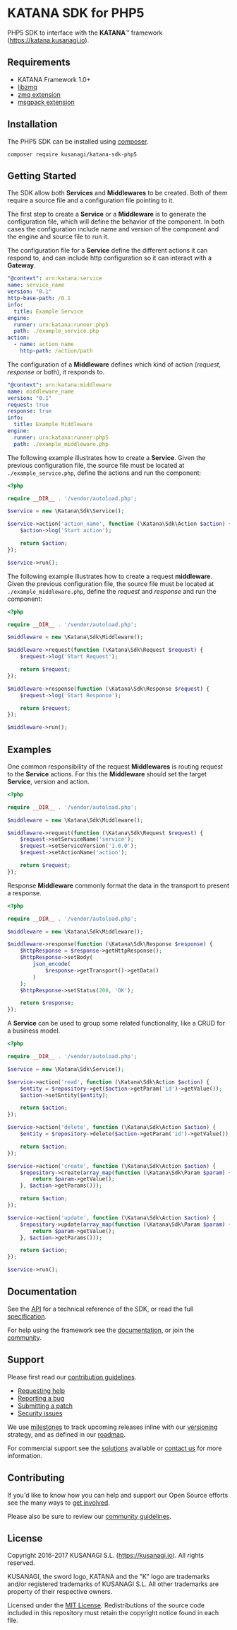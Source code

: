 KATANA SDK for PHP5
=========================

PHP5 SDK to interface with the **KATANA**™ framework (https://katana.kusanagi.io).

Requirements
------------

* KATANA Framework 1.0+
* [libzmq](http://zeromq.org)
* [zmq extension](https://github.com/mkoppanen/php-zmq)
* [msgpack extension](https://github.com/msgpack/msgpack-php)

Installation
------------

The PHP5 SDK can be installed using [composer](https://getcomposer.org/).

```
composer require kusanagi/katana-sdk-php5
```

Getting Started
---------------

The SDK allow both **Services** and **Middlewares** to be created. Both of them require a source file and a configuration file pointing to it.

The first step to create a **Service** or a **Middleware** is to generate the configuration file, which will define the behavior of the component. In both cases the configuration include name and version of the component and the engine and source file to run it.

The configuration file for a **Service** define the different actions it can respond to, and can include http configuration so it can interact with a **Gateway**.

```yaml
"@context": urn:katana:service
name: service_name
version: "0.1"
http-base-path: /0.1
info:
  title: Example Service
engine:
  runner: urn:katana:runner:php5
  path: ./example_service.php
action:
  - name: action_name
    http-path: /action/path
```

The configuration of a **Middleware** defines which kind of action (*request*, *response* or both), it responds to.

```yaml
"@context": urn:katana:middleware
name: middleware_name
version: "0.1"
request: true
response: true
info:
  title: Example Middleware
engine:
  runner: urn:katana:runner:php5
  path: ./example_middleware.php
```

The following example illustrates how to create a **Service**. Given the previous configuration file, the source file must be located at `./example_service.php`, define the actions and run the component:

```php
<?php

require __DIR__ . '/vendor/autoload.php';

$service = new \Katana\Sdk\Service();

$service->action('action_name', function (\Katana\Sdk\Action $action) {
    $action->log('Start action');

    return $action;
});

$service->run();
```

The following example illustrates how to create a request **middleware**. Given the previous configuration file, the source file must be located at `./example_middleware.php`, define the *request* and *response* and run the component:

```php
<?php

require __DIR__ . '/vendor/autoload.php';

$middleware = new \Katana\Sdk\Middleware();

$middleware->request(function (\Katana\Sdk\Request $request) {
    $request->log('Start Request');

    return $request;
});

$middleware->response(function (\Katana\Sdk\Response $request) {
    $request->log('Start Response');

    return $request;
});

$middleware->run();
```

Examples
--------

One common responsibility of the request **Middlewares** is routing request to the **Service** actions. For this the **Middleware** should set the target **Service**, version and action.

```php
<?php

require __DIR__ . '/vendor/autoload.php';

$middleware = new \Katana\Sdk\Middleware();

$middleware->request(function (\Katana\Sdk\Request $request) {
    $request->setServiceName('service');
    $request->setServiceVersion('1.0.0');
    $request->setActionName('action');

    return $request;
});
```

Response **Middleware** commonly format the data in the transport to present a response.

```php
<?php

require __DIR__ . '/vendor/autoload.php';

$middleware = new \Katana\Sdk\Middleware();

$middleware->response(function (\Katana\Sdk\Response $response) {
    $httpResponse = $response->getHttpResponse();
    $httpResponse->setBody(
        json_encode(
            $response->getTransport()->getData()
        )
    );
    $httpResponse->setStatus(200, 'OK');

    return $response;
});
```

A **Service** can be used to group some related functionality, like a CRUD for a business model.

```php
<?php

require __DIR__ . '/vendor/autoload.php';

$service = new \Katana\Sdk\Service();

$service->action('read', function (\Katana\Sdk\Action $action) {
    $entity = $repository->get($action->getParam('id')->getValue());
    $action->setEntity($entity);

    return $action;
});

$service->action('delete', function (\Katana\Sdk\Action $action) {
    $entity = $repository->delete($action->getParam('id')->getValue());

    return $action;
});

$service->action('create', function (\Katana\Sdk\Action $action) {
    $repository->create(array_map(function (\Katana\Sdk\Param $param) {
        return $param->getValue();
    }, $action->getParams()));

    return $action;
});

$service->action('update', function (\Katana\Sdk\Action $action) {
    $repository->update(array_map(function (\Katana\Sdk\Param $param) {
        return $param->getValue();
    }, $action->getParams()));

    return $action;
});

$service->run();
```

Documentation
-------------

See the [API](https://kusanagi.io/app#katana/docs/sdk) for a technical reference of the SDK, or read the full [specification](https://kusanagi.io/app#katana/docs/sdk/specification).

For help using the framework see the [documentation](https://kusanagi.io/app#katana/docs), or join the [community](https://kusanagi.io/app#katana/community).

Support
-------

Please first read our [contribution guidelines](https://kusanagi.io/app#katana/open-source/contributing).

* [Requesting help](https://kusanagi.io/app#katana/open-source/help)
* [Reporting a bug](https://kusanagi.io/app#katana/open-source/bug)
* [Submitting a patch](https://kusanagi.io/app#katana/open-source/patch)
* [Security issues](https://kusanagi.io/app#katana/open-source/security)

We use [milestones](https://github.com/kusanagi/katana-sdk-php5/milestones) to track upcoming releases inline with our [versioning](https://kusanagi.io/app#katana/versioning) strategy, and as defined in our [roadmap](https://kusanagi.io/app#katana/roadmap).

For commercial support see the [solutions](https://kusanagi.io/solutions) available or [contact us](https://kusanagi.io/contact) for more information.

Contributing
------------

If you'd like to know how you can help and support our Open Source efforts see the many ways to [get involved](https://kusanagi.io/app#katana/open-source/get-involved).

Please also be sure to review our [community guidelines](https://kusanagi.io/app#katana/community/conduct).

License
-------

Copyright 2016-2017 KUSANAGI S.L. (https://kusanagi.io). All rights reserved.

KUSANAGI, the sword logo, KATANA and the "K" logo are trademarks and/or registered trademarks of KUSANAGI S.L. All other trademarks are property of their respective owners.

Licensed under the [MIT License](https://kusanagi.io/app#katana/open-source/license). Redistributions of the source code included in this repository must retain the copyright notice found in each file.